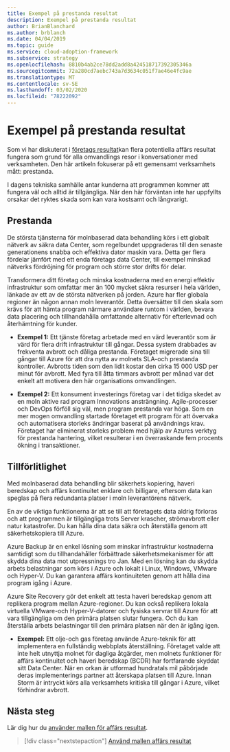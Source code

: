 ```yaml
---
title: Exempel på prestanda resultat
description: Exempel på prestanda resultat
author: BrianBlanchard
ms.author: brblanch
ms.date: 04/04/2019
ms.topic: guide
ms.service: cloud-adoption-framework
ms.subservice: strategy
ms.openlocfilehash: 8810b4ab2ce78dd2add8a424518717392305346a
ms.sourcegitcommit: 72a280cd7aebc743a7d3634c051f7ae46e4fc9ae
ms.translationtype: MT
ms.contentlocale: sv-SE
ms.lasthandoff: 03/02/2020
ms.locfileid: "78222092"
---
```

# <a name="examples-of-performance-outcomes"></a>Exempel på prestanda resultat

Som vi har diskuterat i [företags resultat](./index.md)kan flera potentiella affärs resultat fungera som grund för alla omvandlings resor i konversationer med verksamheten. Den här artikeln fokuserar på ett gemensamt verksamhets mått: prestanda.

I dagens tekniska samhälle antar kunderna att programmen kommer att fungera väl och alltid är tillgängliga. När den här förväntan inte har uppfyllts orsakar det ryktes skada som kan vara kostsamt och långvarigt.

## <a name="performance"></a>Prestanda

De största tjänsterna för molnbaserad data behandling körs i ett globalt nätverk av säkra data Center, som regelbundet uppgraderas till den senaste generationens snabba och effektiva dator maskin vara. Detta ger flera fördelar jämfört med ett enda företags data Center, till exempel minskad nätverks fördröjning för program och större stor drifts för delar.

Transformera ditt företag och minska kostnaderna med en energi effektiv infrastruktur som omfattar mer än 100 mycket säkra resurser i hela världen, länkade av ett av de största nätverken på jorden. Azure har fler globala regioner än någon annan moln leverantör. Detta översätter till den skala som krävs för att hämta program närmare användare runtom i världen, bevara data placering och tillhandahålla omfattande alternativ för efterlevnad och återhämtning för kunder.

- **Exempel 1:** Ett tjänste företag arbetade med en värd leverantör som är värd för flera drift infrastruktur till gångar. Dessa system drabbades av frekventa avbrott och dåliga prestanda. Företaget migrerade sina till gångar till Azure för att dra nytta av molnets SLA-och prestanda kontroller. Avbrotts tiden som den lidit kostar den cirka 15 000 USD per minut för avbrott. Med fyra till åtta timmars avbrott per månad var det enkelt att motivera den här organisations omvandlingen.

- **Exempel 2:** Ett konsument investerings företag var i det tidiga skedet av en moln aktive rad program Innovations ansträngning. Agile-processer och DevOps förföll sig väl, men program prestanda var höga. Som en mer mogen omvandling startade företaget ett program för att övervaka och automatisera storleks ändringar baserat på användnings krav. Företaget har eliminerat storleks problem med hjälp av Azures verktyg för prestanda hantering, vilket resulterar i en överraskande fem procents ökning i transaktioner.

## <a name="reliability"></a>Tillförlitlighet

Med molnbaserad data behandling blir säkerhets kopiering, haveri beredskap och affärs kontinuitet enklare och billigare, eftersom data kan speglas på flera redundanta platser i moln leverantörens nätverk.

En av de viktiga funktionerna är att se till att företagets data aldrig förloras och att programmen är tillgängliga trots Server krascher, strömavbrott eller natur katastrofer. Du kan hålla dina data säkra och återställa genom att säkerhetskopiera till Azure.

Azure Backup är en enkel lösning som minskar infrastruktur kostnaderna samtidigt som du tillhandahåller förbättrade säkerhetsmekanismer för att skydda dina data mot utpressnings tro Jan. Med en lösning kan du skydda arbets belastningar som körs i Azure och lokalt i Linux, Windows, VMware och Hyper-V. Du kan garantera affärs kontinuiteten genom att hålla dina program igång i Azure.

Azure Site Recovery gör det enkelt att testa haveri beredskap genom att replikera program mellan Azure-regioner. Du kan också replikera lokala virtuella VMware-och Hyper-V-datorer och fysiska servrar till Azure för att vara tillgängliga om den primära platsen slutar fungera. Och du kan återställa arbets belastningar till den primära platsen när den är igång igen.

- **Exempel:** Ett olje-och gas företag använde Azure-teknik för att implementera en fullständig webbplats återställning. Företaget valde att inte helt utnyttja molnet för dagliga åtgärder, men molnets funktioner för affärs kontinuitet och haveri beredskap (BCDR) har fortfarande skyddat sitt Data Center. När en orkan är utformad hundratals mil påbörjade deras implementerings partner att återskapa platsen till Azure. Innan Storm är intryckt körs alla verksamhets kritiska till gångar i Azure, vilket förhindrar avbrott.

## <a name="next-steps"></a>Nästa steg

Lär dig hur du [använder mallen för affärs resultat](./business-outcome-template.md).

> [!div class="nextstepaction"]
> [Använd mallen affärs resultat](./business-outcome-template.md)
